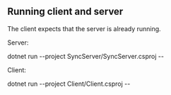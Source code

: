 
## Running client and server

The client expects that the server is already running.

Server:

dotnet run --project SyncServer/SyncServer.csproj -- <destination dir> <TCP port>

Client:

dotnet run --project Client/Client.csproj -- <source dir> <server hostname> <server port>
